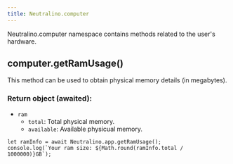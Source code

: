 ```yaml
---
title: Neutralino.computer
---
```


Neutralino.computer namespace contains methods related to the user's hardware.

## computer.getRamUsage()
This method can be used to obtain physical memory details (in megabytes).

### Return object (awaited):
- `ram`
  * `total`: Total physical memory.
  * `available`: Available physicual memory.


```
let ramInfo = await Neutralino.app.getRamUsage();
console.log(`Your ram size: ${Math.round(ramInfo.total / 1000000)}GB`);
```
